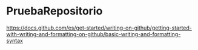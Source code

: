 # PruebaRepositorio
https://docs.github.com/es/get-started/writing-on-github/getting-started-with-writing-and-formatting-on-github/basic-writing-and-formatting-syntax
